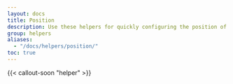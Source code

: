 ```yaml
---
layout: docs
title: Position
description: Use these helpers for quickly configuring the position of an element.
group: helpers
aliases:
  - "/docs/helpers/position/"
toc: true
---
```


{{< callout-soon "helper" >}}

